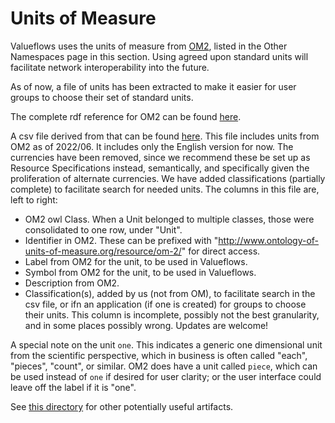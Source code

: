 # Units of Measure

Valueflows uses the units of measure from [OM2](https://github.com/HajoRijgersberg/OM), listed in the Other Namespaces page in this section.  Using agreed upon standard units will facilitate network interoperability into the future.  

As of now, a file of units has been extracted to make it easier for user groups to choose their set of standard units.

The complete rdf reference for OM2 can be found [here](https://raw.githubusercontent.com/HajoRijgersberg/OM/master/om-2.0.rdf).

A csv file derived from that can be found [here](https://lab.allmende.io/valueflows/valueflows/-/tree/master/units/unit-en-useful.csv).  This file includes units from OM2 as of 2022/06. It includes only the English version for now.  The currencies have been removed, since we recommend these be set up as Resource Specifications instead, semantically, and specifically given the proliferation of alternate currencies.  We have added classifications (partially complete) to facilitate search for needed units. The columns in this file are, left to right:

* OM2 owl Class.  When a Unit belonged to multiple classes, those were consolidated to one row, under "Unit".
* Identifier in OM2.  These can be prefixed with "http://www.ontology-of-units-of-measure.org/resource/om-2/" for direct access.
* Label from OM2 for the unit, to be used in Valueflows.
* Symbol from OM2 for the unit, to be used in Valueflows.
* Description from OM2.
* Classification(s), added by us (not from OM), to facilitate search in the csv file, or ifn an application (if one is created) for groups to choose their units.  This column is incomplete, possibly not the best granularity, and in some places possibly wrong.  Updates are welcome!

A special note on the unit `one`.  This indicates a generic one dimensional unit from the scientific perspective, which in business is often called "each", "pieces", "count", or similar. OM2 does have a unit called `piece`, which can be used instead of `one` if desired for user clarity; or the user interface could leave off the label if it is "one".

See [this directory](https://lab.allmende.io/valueflows/valueflows/-/tree/master/units/) for other potentially useful artifacts. 
